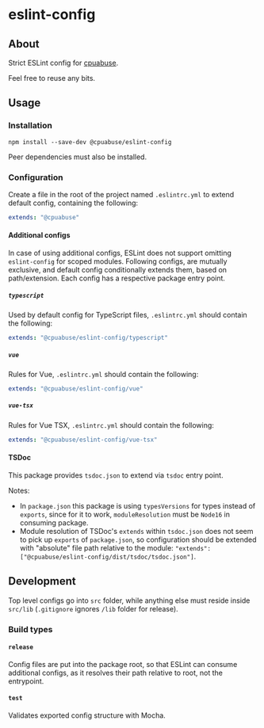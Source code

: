 # eslint-config

## About

Strict ESLint config for [cpuabuse](https://github.com/cpuabuse).

Feel free to reuse any bits.

## Usage

### Installation

```pwsh
npm install --save-dev @cpuabuse/eslint-config
```

Peer dependencies must also be installed.

### Configuration

Create a file in the root of the project named `.eslintrc.yml` to extend default config, containing the following:
```yaml
extends: "@cpuabuse"
```

#### Additional configs

In case of using additional configs, ESLint does not support omitting `eslint-config` for scoped modules.
Following configs, are mutually exclusive, and default config conditionally extends them, based on path/extension.
Each config has a respective package entry point.

##### `typescript`

Used by default config for TypeScript files, `.eslintrc.yml` should contain the following:
```yaml
extends: "@cpuabuse/eslint-config/typescript"
```

##### `vue`

Rules for Vue, `.eslintrc.yml` should contain the following:
```yaml
extends: "@cpuabuse/eslint-config/vue"
```

##### `vue-tsx`

Rules for Vue TSX, `.eslintrc.yml` should contain the following:
```yaml
extends: "@cpuabuse/eslint-config/vue-tsx"
```

#### TSDoc

This package provides `tsdoc.json` to extend via `tsdoc` entry point.

Notes:
- In `package.json` this package is using `typesVersions` for types instead of `exports`, since for it to work, `moduleResolution` must be `Node16` in consuming package.
- Module resolution of TSDoc's `extends` within `tsdoc.json` does not seem to pick up `exports` of `package.json`, so configuration should be extended with "absolute" file path relative to the module: `"extends": ["@cpuabuse/eslint-config/dist/tsdoc/tsdoc.json"]`.

## Development

Top level configs go into `src` folder, while anything else must reside inside `src/lib` (`.gitignore` ignores `/lib` folder for release).

### Build types

#### `release`

Config files are put into the package root, so that ESLint can consume additional configs, as it resolves their path relative to root, not the entrypoint.

#### `test`

Validates exported config structure with Mocha.
